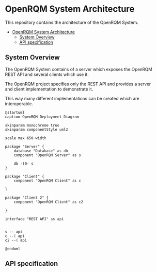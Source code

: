 # OpenRQM System Architecture

This repository contains the architecture of the OpenRQM System.



- [OpenRQM System Architecture](#openrqm-system-architecture)
  - [System Overview](#system-overview)
  - [API specification](#api-specification)


## System Overview

The OpenRQM System contains of a server which exposes the OpenRQM REST API and several clients which use it.

The OpenRQM project specifies only the REST API and provides a server and client implementation to demonstrate it.

This way many different implementations can be created which are interoperable.

```plantuml
@startuml
caption OpenRQM Deployment Diagram

skinparam monochrome true
skinparam componentStyle uml2

scale max 650 width

package "Server" {
    database "Database" as db
    component "OpenRQM Server" as s

    db -(0- s
}

package "Client" {
    component "OpenRQM Client" as c

}

package "Client 2" {
    component "OpenRQM Client" as c2

}

interface "REST API" as api


s -- api
c --( api
c2 --( api

@enduml
```

## API specification
